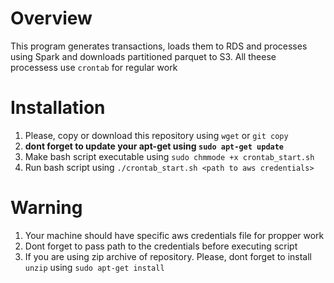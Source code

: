 # Overview
This program generates transactions, loads them to RDS and processes using Spark and downloads partitioned parquet to S3. 
All theese processess use `crontab` for regular work
# Installation
1) Please, copy or download this repository using `wget` or `git copy`
2) **dont forget to update your apt-get using `sudo apt-get update`**
3) Make bash script executable using `sudo chmmode +x crontab_start.sh`
4) Run bash script using `./crontab_start.sh <path to aws credentials>`
# Warning
1) Your machine should have specific aws credentials file for propper work
2) Dont forget to pass path to the credentials before executing script
3) If you are using zip archive of repository. Please, dont forget to install `unzip` using `sudo apt-get install`
